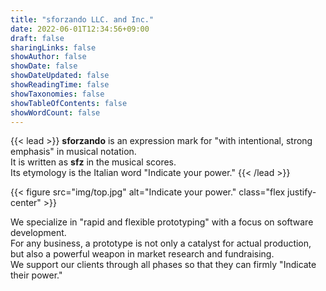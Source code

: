 ```yaml
---
title: "sforzando LLC. and Inc."
date: 2022-06-01T12:34:56+09:00
draft: false
sharingLinks: false
showAuthor: false
showDate: false
showDateUpdated: false
showReadingTime: false
showTaxonomies: false
showTableOfContents: false
showWordCount: false
---
```


{{< lead >}}
**sforzando** is an expression mark for "with intentional, strong emphasis" in musical notation.  
It is written as **sfz** in the musical scores.  
Its etymology is the Italian word "Indicate your power."
{{< /lead >}}

{{< figure src="img/top.jpg" alt="Indicate your power." class="flex justify-center" >}}

We specialize in "rapid and flexible prototyping" with a focus on software development.  
For any business, a prototype is not only a catalyst for actual production, but also a powerful weapon in market research and fundraising.  
We support our clients through all phases so that they can firmly "Indicate their power."
